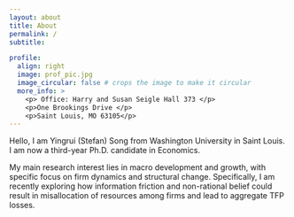```yaml
---
layout: about
title: About
permalink: /
subtitle: 

profile:
  align: right
  image: prof_pic.jpg
  image_circular: false # crops the image to make it circular
  more_info: >
    <p> Office: Harry and Susan Seigle Hall 373 </p>
    <p>One Brookings Drive </p>
    <p>Saint Louis, MO 63105</p>
---
```


Hello, I am Yingrui (Stefan) Song from Washington University in Saint Louis. I am now a third-year Ph.D. candidate in Economics.

My main research interest lies in macro development and growth, with specific focus on firm dynamics and structural change. Specifically, I am recently exploring how information friction and non-rational belief could result in misallocation of resources among firms and lead to aggregate TFP losses. 

